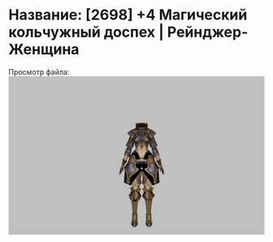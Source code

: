 # Название: [2698] +4 Магический кольчужный доспех | Рейнджер-Женщина

Просмотр файла:
![p030002.png](p030002.png)